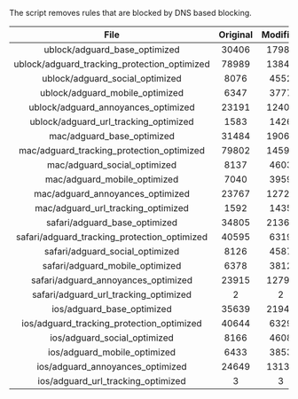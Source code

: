 The script removes rules that are blocked by DNS based blocking.


| File | Original | Modified |
|:----:|:-----:|:-----:|
| ublock/adguard_base_optimized | 30406 | 17988 |
| ublock/adguard_tracking_protection_optimized | 78989 | 13849 |
| ublock/adguard_social_optimized | 8076 | 4552 |
| ublock/adguard_mobile_optimized | 6347 | 3777 |
| ublock/adguard_annoyances_optimized | 23191 | 12403 |
| ublock/adguard_url_tracking_optimized | 1583 | 1426 |
| mac/adguard_base_optimized | 31484 | 19066 |
| mac/adguard_tracking_protection_optimized | 79802 | 14593 |
| mac/adguard_social_optimized | 8137 | 4603 |
| mac/adguard_mobile_optimized | 7040 | 3959 |
| mac/adguard_annoyances_optimized | 23767 | 12721 |
| mac/adguard_url_tracking_optimized | 1592 | 1435 |
| safari/adguard_base_optimized | 34805 | 21369 |
| safari/adguard_tracking_protection_optimized | 40595 | 6319 |
| safari/adguard_social_optimized | 8126 | 4587 |
| safari/adguard_mobile_optimized | 6378 | 3812 |
| safari/adguard_annoyances_optimized | 23915 | 12790 |
| safari/adguard_url_tracking_optimized | 2 | 2 |
| ios/adguard_base_optimized | 35639 | 21942 |
| ios/adguard_tracking_protection_optimized | 40644 | 6329 |
| ios/adguard_social_optimized | 8166 | 4608 |
| ios/adguard_mobile_optimized | 6433 | 3853 |
| ios/adguard_annoyances_optimized | 24649 | 13136 |
| ios/adguard_url_tracking_optimized | 3 | 3 |